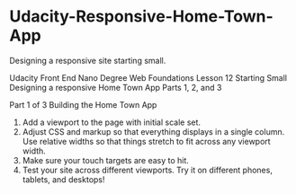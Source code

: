 # Udacity-Responsive-Home-Town-App
Designing a responsive site starting small.

Udacity Front End Nano Degree 
Web Foundations Lesson 12 Starting Small
Designing a responsive Home Town App Parts 1, 2, and 3

Part 1 of 3
Building the Home Town App

1) Add a <meta> viewport to the page with initial scale set.
2) Adjust CSS and markup so that everything displays in a single column. Use relative widths so that things stretch to fit across any viewport width.
3) Make sure your touch targets are easy to hit.
4) Test your site across different viewports. Try it on different phones, tablets, and desktops!


